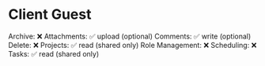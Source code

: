 # Client Guest

Archive: ❌
Attachments: ✅ upload (optional)
Comments: ✅ write (optional)
Delete: ❌
Projects: ✅ read (shared only)
Role Management: ❌
Scheduling: ❌
Tasks: ✅ read (shared only)